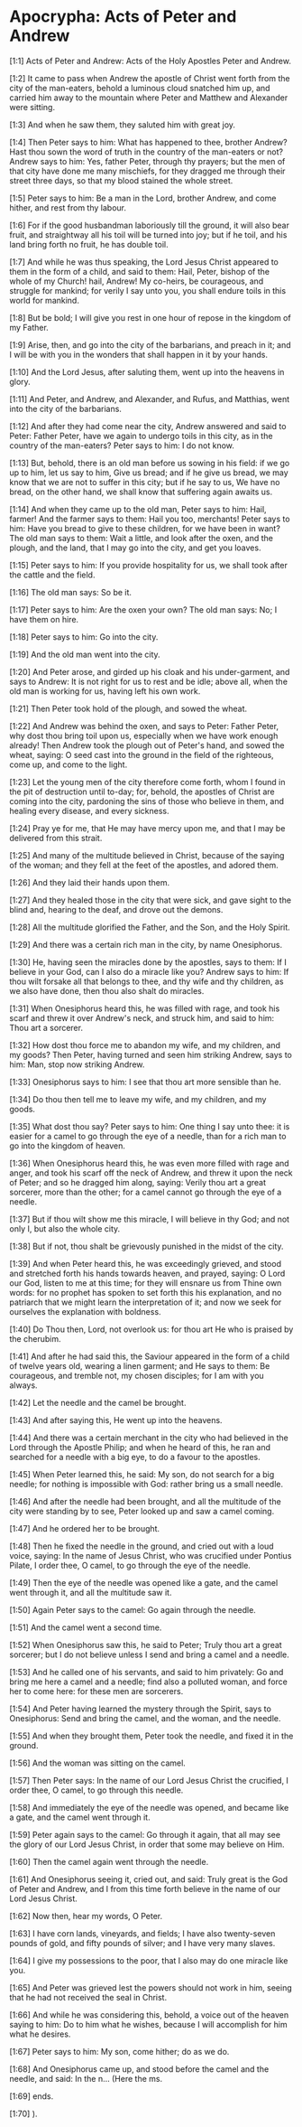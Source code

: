 # Apocrypha: Acts of Peter and Andrew

[1:1] Acts of Peter and Andrew: Acts of the Holy Apostles Peter and Andrew.

[1:2] It came to pass when Andrew the apostle of Christ went forth from the city of the man-eaters, behold a luminous cloud snatched him up, and carried him away to the mountain where Peter and Matthew and Alexander were sitting.

[1:3] And when he saw them, they saluted him with great joy.

[1:4] Then Peter says to him:  What has happened to thee, brother Andrew?  Hast thou sown the word of truth in the country of the man-eaters or not?  Andrew says to him:  Yes, father Peter, through thy prayers; but the men of that city have done me many mischiefs, for they dragged me through their street three days, so that my blood stained the whole street.

[1:5] Peter says to him:  Be a man in the Lord, brother Andrew, and come hither, and rest from thy labour.

[1:6] For if the good husbandman laboriously till the ground, it will also bear fruit, and straightway all his toil will be turned into joy; but if he toil, and his land bring forth no fruit, he has double toil.

[1:7] And while he was thus speaking, the Lord Jesus Christ appeared to them in the form of a child, and said to them:  Hail, Peter, bishop of the whole of my Church! hail, Andrew!  My co-heirs, be courageous, and struggle for mankind; for verily I say unto you, you shall endure toils in this world for mankind.

[1:8] But be bold; I will give you rest in one hour of repose in the kingdom of my Father.

[1:9] Arise, then, and go into the city of the barbarians, and preach in it; and I will be with you in the wonders that shall happen in it by your hands.

[1:10] And the Lord Jesus, after saluting them, went up into the heavens in glory.

[1:11] And Peter, and Andrew, and Alexander, and Rufus, and Matthias, went into the city of the barbarians.

[1:12] And after they had come near the city, Andrew answered and said to Peter:  Father Peter, have we again to undergo toils in this city, as in the country of the man-eaters?  Peter says to him:  I do not know.

[1:13] But, behold, there is an old man before us sowing in his field:  if we go up to him, let us say to him, Give us bread; and if he give us bread, we may know that we are not to suffer in this city; but if he say to us, We have no bread, on the other hand, we shall know that suffering again awaits us.

[1:14] And when they came up to the old man, Peter says to him:  Hail, farmer!  And the farmer says to them:  Hail you too, merchants!  Peter says to him:  Have you bread to give to these children, for we have been in want?  The old man says to them:  Wait a little, and look after the oxen, and the plough, and the land, that I may go into the city, and get you loaves.

[1:15] Peter says to him:  If you provide hospitality for us, we shall took after the cattle and the field.

[1:16] The old man says:  So be it.

[1:17] Peter says to him:  Are the oxen your own?  The old man says:  No; I have them on hire.

[1:18] Peter says to him:  Go into the city.

[1:19] And the old man went into the city.

[1:20] And Peter arose, and girded up his cloak and his under-garment, and says to Andrew:  It is not right for us to rest and be idle; above all, when the old man is working for us, having left his own work.

[1:21] Then Peter took hold of the plough, and sowed the wheat.

[1:22] And Andrew was behind the oxen, and says to Peter:  Father Peter, why dost thou bring toil upon us, especially when we have work enough already!  Then Andrew took the plough out of Peter's hand, and sowed the wheat, saying:  O seed cast into the ground in the field of the righteous, come up, and come to the light.

[1:23] Let the young men of the city therefore come forth, whom I found in the pit of destruction until to-day; for, behold, the apostles of Christ are coming into the city, pardoning the sins of those who believe in them, and healing every disease, and every sickness.

[1:24] Pray ye for me, that He may have mercy upon me, and that I may be delivered from this strait.

[1:25] And many of the multitude believed in Christ, because of the saying of the woman; and they fell at the feet of the apostles, and adored them.

[1:26] And they laid their hands upon them.

[1:27] And they healed those in the city that were sick, and gave sight to the blind and, hearing to the deaf, and drove out the demons.

[1:28] All the multitude glorified the Father, and the Son, and the Holy Spirit.

[1:29] And there was a certain rich man in the city, by name Onesiphorus.

[1:30] He, having seen the miracles done by the apostles, says to them:  If I believe in your God, can I also do a miracle like you?  Andrew says to him:  If thou wilt forsake all that belongs to thee, and thy wife and thy children, as we also have done, then thou also shalt do miracles.

[1:31] When Onesiphorus heard this, he was filled with rage, and took his scarf and threw it over Andrew's neck, and struck him, and said to him:  Thou art a sorcerer.

[1:32] How dost thou force me to abandon my wife, and my children, and my goods?  Then Peter, having turned and seen him striking Andrew, says to him:  Man, stop now striking Andrew.

[1:33] Onesiphorus says to him:  I see that thou art more sensible than he.

[1:34] Do thou then tell me to leave my wife, and my children, and my goods.

[1:35] What dost thou say?  Peter says to him:  One thing I say unto thee:  it is easier for a camel to go through the eye of a needle, than for a rich man to go into the kingdom of heaven.

[1:36] When Onesiphorus heard this, he was even more filled with rage and anger, and took his scarf off the neck of Andrew, and threw it upon the neck of Peter; and so he dragged him along, saying:  Verily thou art a great sorcerer, more than the other; for a camel cannot go through the eye of a needle.

[1:37] But if thou wilt show me this miracle, I will believe in thy God; and not only I, but also the whole city.

[1:38] But if not, thou shalt be grievously punished in the midst of the city.

[1:39] And when Peter heard this, he was exceedingly grieved, and stood and stretched forth his hands towards heaven, and prayed, saying:  O Lord our God, listen to me at this time; for they will ensnare us from Thine own words:  for no prophet has spoken to set forth this his explanation, and no patriarch that we might learn the interpretation of it; and now we seek for ourselves the explanation with boldness.

[1:40] Do Thou then, Lord, not overlook us:  for thou art He who is praised by the cherubim.

[1:41] And after he had said this, the Saviour appeared in the form of a child of twelve years old, wearing a linen garment; and He says to them:  Be courageous, and tremble not, my chosen disciples; for I am with you always.

[1:42] Let the needle and the camel be brought.

[1:43] And after saying this, He went up into the heavens.

[1:44] And there was a certain merchant in the city who had believed in the Lord through the Apostle Philip; and when he heard of this, he ran and searched for a needle with a big eye, to do a favour to the apostles.

[1:45] When Peter learned this, he said:  My son, do not search for a big needle; for nothing is impossible with God:  rather bring us a small needle.

[1:46] And after the needle had been brought, and all the multitude of the city were standing by to see, Peter looked up and saw a camel coming.

[1:47] And he ordered her to be brought.

[1:48] Then he fixed the needle in the ground, and cried out with a loud voice, saying:  In the name of Jesus Christ, who was crucified under Pontius Pilate, I order thee, O camel, to go through the eye of the needle.

[1:49] Then the eye of the needle was opened like a gate, and the camel went through it, and all the multitude saw it.

[1:50] Again Peter says to the camel:  Go again through the needle.

[1:51] And the camel went a second time.

[1:52] When Onesiphorus saw this, he said to Peter; Truly thou art a great sorcerer; but I do not believe unless I send and bring a camel and a needle.

[1:53] And he called one of his servants, and said to him privately:  Go and bring me here a camel and a needle; find also a polluted woman, and force her to come here:  for these men are sorcerers.

[1:54] And Peter having learned the mystery through the Spirit, says to Onesiphorus:  Send and bring the camel, and the woman, and the needle.

[1:55] And when they brought them, Peter took the needle, and fixed it in the ground.

[1:56] And the woman was sitting on the camel.

[1:57] Then Peter says:  In the name of our Lord Jesus Christ the crucified, I order thee, O camel, to go through this needle.

[1:58] And immediately the eye of the needle was opened, and became like a gate, and the camel went through it.

[1:59] Peter again says to the camel:  Go through it again, that all may see the glory of our Lord Jesus Christ, in order that some may believe on Him.

[1:60] Then the camel again went through the needle.

[1:61] And Onesiphorus seeing it, cried out, and said:  Truly great is the God of Peter and Andrew, and I from this time forth believe in the name of our Lord Jesus Christ.

[1:62] Now then, hear my words, O Peter.

[1:63] I have corn lands, vineyards, and fields; I have also twenty-seven pounds of gold, and fifty pounds of silver; and I have very many slaves.

[1:64] I give my possessions to the poor, that I also may do one miracle like you.

[1:65] And Peter was grieved lest the powers should not work in him, seeing that he had not received the seal in Christ.

[1:66] And while he was considering this, behold, a voice out of the heaven saying to him:  Do to him what he wishes, because I will accomplish for him what he desires.

[1:67] Peter says to him:  My son, come hither; do as we do.

[1:68] And Onesiphorus came up, and stood before the camel and the needle, and said:  In the n… (Here the ms.

[1:69] ends.

[1:70] ).

